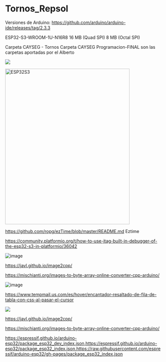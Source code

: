 # Tornos_Repsol

Versiones de Arduino:
https://github.com/arduino/arduino-ide/releases/tag/2.3.3

ESP32-S3-WROOM-1U-N16R8 16 MB (Quad SPI) 8 MB (Octal SPI)

Carpeta CAYSEG - Tornos
Carpeta CAYSEG Programacion-FINAL  son las carpetas aportadas por el Alberto
   <p align="left" width="200" height="200">
   <img src="https://img.shields.io/badge/STATUS-EN%20DESAROLLO-green">
   </p>
   <p align="left" width="110px">
   <image src="https://github.com/user-attachments/assets/68bdf784-0488-40cf-bd5a-d26d58f1dddd" alt="ESP32S3" width="400" height="500">
   <p align="left">
   
https://github.com/ropg/ezTime/blob/master/README.md    Eztime

https://community.platformio.org/t/how-to-use-jtag-built-in-debugger-of-the-esp32-s3-in-platformio/36042

![image](https://github.com/user-attachments/assets/4a6abd4d-e9ba-42c2-889f-5f19a6d9fa09)

https://javl.github.io/image2cpp/

https://mischianti.org/images-to-byte-array-online-converter-cpp-arduino/

![image](https://github.com/user-attachments/assets/f3b7dc4e-2405-4504-bd81-8fd9c0f84e7c)


https://www.tempmail.us.com/es/hover/encantador-resaltado-de-fila-de-tabla-con-css-al-pasar-el-cursor

   <p align="left" width="100" height="100">
      <image src="https://github.com/user-attachments/assets/4ce2139b-1465-4b13-a4a1-10e05cf591e9">
   </p>


   https://javl.github.io/image2cpp/

   https://mischianti.org/images-to-byte-array-online-converter-cpp-arduino/

https://espressif.github.io/arduino-esp32/package_esp32_dev_index.json,https://espressif.github.io/arduino-esp32/package_esp32_index.json,https://raw.githubusercontent.com/espressif/arduino-esp32/gh-pages/package_esp32_index.json
